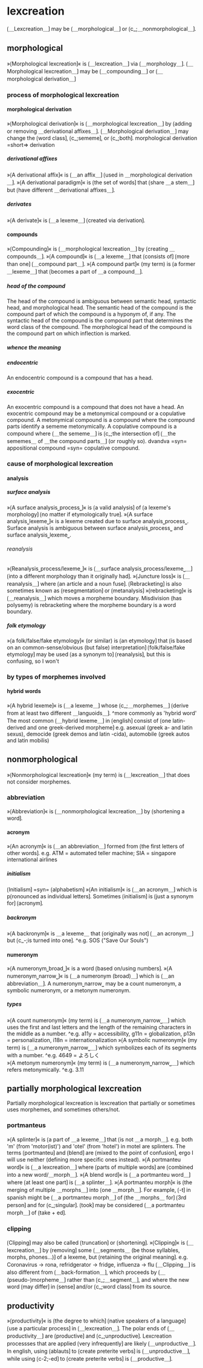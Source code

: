 

# lexcreation

⟮＿Lexcreation＿⟯ may be ⟮＿morphological＿⟯ or ⟮c_;＿nonmorphological＿⟯.

## morphological

»⟮Morphological lexcreation⟯« is ⟮＿lexcreation＿⟯ via ⟮＿morphology＿⟯.
⟮＿Morphological lexcreation＿⟯ may be ⟮＿compounding＿⟯ or ⟮＿morphological derivation＿⟯

### process of morphological lexcreation

#### morphological derivation

»⟮Morphological derivation⟯« is ⟮＿morphological lexcreation＿⟯ by ⟮adding or removing ＿derivational affixes＿⟯.
⟮＿Morphological derivation＿⟯ may change the ⟮word class⟯, ⟮c_;sememe⟯, or ⟮c_;both⟯.
morphological derivation =short=> derivation

##### derivational affixes

»⟮A derivational affix⟯« is ⟮＿an affix＿⟯ ⟮used in ＿morphological derivation＿⟯.
»⟮A derivational paradigm⟯« is ⟮the set of words⟯ that ⟮share ＿a stem＿⟯ but ⟮have different ＿derivational affixes＿⟯.

##### derivates

»⟮A derivate⟯« is ⟮＿a lexeme＿⟯ ⟮created via derivation⟯.

#### compounds

»⟮Compounding⟯« is ⟮＿morphological lexcreation＿⟯ by ⟮creating ＿compounds＿⟯.
»⟮A compound⟯« is ⟮＿a lexeme＿⟯ that ⟮consists of⟯ ⟮more than one⟯ ⟮＿compound part＿⟯.
»⟮A compound part⟯« (my term) is ⟮a former ＿lexeme＿⟯ that ⟮becomes a part of ＿a compound＿⟯.

##### head of the compound

The head of the compound is ambiguous between semantic head, syntactic head, and morphological head.
The semantic head of the compound is the compound part of which the compound is a hyponym of, if any.
The syntactic head of the compound is the compound part that determines the word class of the compound.
The morphological head of the compound is the compound part on which inflection is marked.

##### whence the meaning

##### endocentric

An endocentric compound is a compound that has a head.

##### exocentric

An exocentric compound is a compound that does not have a head.
An exocentric compound may be a metonymical compound or a copulative compound.
A metonymical compound is a compound where the compound parts identify a sememe metonymically.
A copulative compound is a compound where ⟮＿the sememe＿⟯ is ⟮c_;the intersection of⟯ ⟮＿the sememes＿ of ＿the compound parts＿⟯ (or roughly so).
dvandva =syn= appositional compound =syn= copulative compound.

### cause of morphological lexcreation

#### analysis

##### surface analysis

»⟮A surface analysis⎵process⎵⟯« is ⟮a valid analysis⟯ of ⟮a lexeme's morphology⟯ ⟮no matter if etymologically true⟯.
»⟮A surface analysis⎵lexeme⎵⟯« is a lexeme created due to surface analysis⎵process⎵.
Surface analysis is ambiguous between surface analysis⎵process⎵ and surface analysis⎵lexeme⎵.

###### reanalysis

»⟮Reanalysis⎵process/lexeme⎵⟯« is ⟮＿surface analysis⎵process/lexeme⎵＿⟯ ⟮into a different morphology than it originally had⟯.
»⟮Juncture loss⟯« is ⟮＿reanalysis＿⟯ where ⟮an article and a noun fuse⟯.
⟮Rebracketing⟯ is also sometimes known as ⟮resegmentation⟯ or ⟮metanalysis⟯
»⟮rebracketing⟯« is ⟮＿reanalysis＿⟯ which moves a morpheme boundary.
Misdivision (has polysemy) is rebracketing where the morpheme boundary is a word boundary.

##### folk etymology 

»⟮a folk/false/fake etymology⟯« (or similar) is ⟮an etymology⟯ that ⟮is based on an common-sense/obvious (but false) interpretation⟯
⟮folk/false/fake etymology⟯ may be used ⟮as a synonym to⟯ ⟮reanalysis⟯, but this is confusing, so I won't

### by types of morphemes involved

#### hybrid words

»⟮A hybrid lexeme⟯« is ⟮＿a lexeme＿⟯ whose ⟮c_;＿morphemes＿⟯ ⟮derive from at least two different ＿languoids＿⟯. 
^more commonly as 'hybrid word'
The most common ⟮＿hybrid lexeme＿⟯ in ⟮english⟯ consist of ⟮one latin-derived and one greek-derived morpheme⟯
e.g. asexual (greek a- and latin sexus), democide (greek demos and latin -cida), automobile (greek autos and latin mobilis)

## nonmorphological

»⟮Nonmorphological lexcreation⟯« (my term) is ⟮＿lexcreation＿⟯ that does not consider morphemes.

### abbreviation

»⟮Abbreviation⟯« is ⟮＿nonmorphological lexcreation＿⟯ by ⟮shortening a word⟯.

#### acronym

»⟮An acronym⟯« is ⟮＿an abbreviation＿⟯ formed from ⟮the first letters of other words⟯.
e.g. ATM = automated teller machine; SIA = singapore international airlines

##### initialism

⟮Initialism⟯ =syn= ⟮alphabetism⟯
»⟮An initialism⟯« is ⟮＿an acronym＿⟯ which is p⟮ronounced as individual letters⟯.
Sometimes ⟮initialism⟯ is ⟮just a synonym for⟯ ⟮acronym⟯.

##### backronym

»⟮A backronym⟯« is ＿a lexeme＿ that ⟮originally was not⟯ ⟮＿an acronym＿⟯ but ⟮c_-;is turned into one⟯.
^e.g. SOS ("Save Our Souls")

#### numeronym

»⟮A numeronym⎵broad⎵⟯« is a word ⟮based on/using numbers⟯.
»⟮A numeronym⎵narrow⎵⟯« is ⟮＿a numeronym (broad)＿⟯ which is ⟮＿an abbreviation＿⟯.
A numeronym⎵narrow⎵ may be a count numeronym, a symbolic numeronym, or a metonym numeronym.

##### types

»⟮A count numeronym⟯« (my term) is ⟮＿a numeronym⎵narrow⎵＿⟯ which uses the first and last letters and the length of the remaining characters in the middle as a number.
^e.g. a11y = accessibility, g11n = globalization, p13n = personalization, i18n = internationalization
»⟮A symbolic numeronym⟯« (my term) is ⟮＿a numeronym⎵narrow⎵＿⟯ which symbolizes each of its segments with a number.
^e.g. 4649 = よろしく  
»⟮A metonym numeronym⟯« (my term) is ⟮＿a numeronym⎵narrow⎵＿⟯ which refers metonymically.
^e.g. 3.11

## partially morphological lexcreation

Partially morphological lexcreation is lexcreation that partially or sometimes uses morphemes, and sometimes others/not.

### portmanteus

»⟮A splinter⟯« is ⟮a part of ＿a lexeme＿⟯ that ⟮is not ＿a morph＿⟯.
e.g. both 'm' (from 'motor(ist)') and 'otel' (from 'hotel') in motel are splinters.
The terms ⟮portmanteu⟯ and ⟮blend⟯ are ⟮mixed to the point of confusion⟯, ergo I will use neither (defining more specific ones instead).
»⟮A portmanteu word⟯« is ⟮＿a lexcreation＿⟯ where ⟮parts of multiple words⟯ are ⟮combined into a new word/＿morph＿⟯.
»⟮A blend word⟯« is ⟮＿a portmanteu word＿⟯ where ⟮at least one part⟯ is ⟮＿a splinter＿⟯.
»⟮A portmanteu morph⟯« is ⟮the merging of multiple ＿morphs＿⟯ into ⟮one ＿morph＿⟯.
For example, ⟮-t⟯ in spanish might be ⟮＿a portmanteu morph＿⟯ of ⟮the ＿morphs＿ for⟯ ⟮3rd person⟯ and for ⟮c_;singular⟯.
⟮took⟯ may be considered ⟮＿a portmanteu morph＿⟯ of ⟮take + ed⟯.

### clipping

⟮Clipping⟯ may also be called ⟮truncation⟯ or ⟮shortening⟯.
»⟮Clipping⟯« is ⟮＿lexcreation＿⟯ by ⟮removing⟯ some ⟮＿segments＿ (be those syllables, morphs, phones...)⟯ of a lexeme, but ⟮retaining the original meaning⟯.
e.g. Coronavirus → rona, refridgerator → fridge, influenza → flu
⟮＿Clipping＿⟯ is also different from ⟮＿back-formation＿⟯, which proceeds by ⟮＿(pseudo-)morpheme＿⟯ rather than ⟮c_;＿segment＿⟯, and where the new word ⟮may differ⟯ in ⟮sense⟯ and/or ⟮c_;word class⟯ from its source.

## productivity

»⟮productivity⟯« is ⟮the degree to which⟯ ⟮native speakers of a language⟯ ⟮use a particular process⟯ in ⟮＿lexcreation＿⟯.
The polar ends of ⟮＿productivity＿⟯ are ⟮productive⟯ and ⟮c_;unproductive⟯.
Lexcreation processses that are applied ⟮very infrequently⟯ are likely ⟮＿unproductive＿⟯.
In english, using ⟮ablauts⟯ to ⟮create preterite verbs⟯ is ⟮＿unproductive＿⟯, while using ⟮c-2;-ed⟯ to ⟮create preterite verbs⟯ is ⟮＿productive＿⟯.

